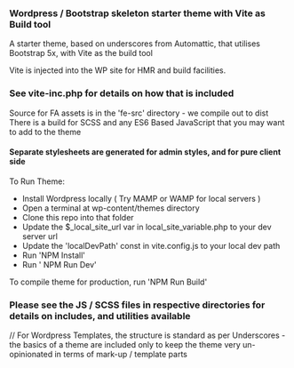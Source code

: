 ### Wordpress / Bootstrap  skeleton starter theme with Vite as Build tool

A starter theme, based on underscores from Automattic, that utilises Bootstrap 5x, with Vite as the build tool

Vite is injected into the WP site for HMR and build facilities. 
### See vite-inc.php for details on how that is included


Source for FA assets is in the 'fe-src' directory - we compile out to dist
There is a build for SCSS and any ES6 Based JavaScript that you may want to add to the theme

#### Separate stylesheets are generated for admin styles, and for pure client side

To Run Theme:

- Install Wordpress locally ( Try MAMP or WAMP for local servers ) 
- Open a terminal at wp-content/themes directory
- Clone this repo into that folder
- Update the $_local_site_url var in local_site_variable.php to your dev server url
- Update the 'localDevPath' const in vite.config.js to your local dev path
- Run 'NPM Install'
- Run ' NPM Run Dev'

To compile theme for production, run 'NPM Run Build'

### Please see the JS / SCSS files in respective directories for details on includes, and utilities available

// For Wordpress Templates, the structure is standard as per Underscores - the basics of a theme are included only
to keep the theme very un-opinionated in terms of mark-up / template parts


